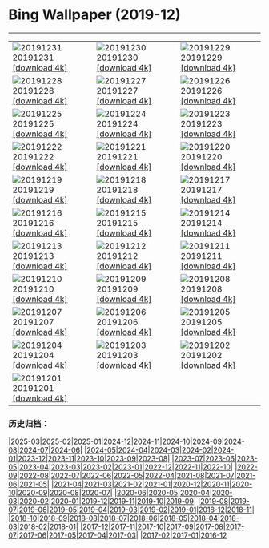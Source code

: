 # Bing Wallpaper (2019-12)
**************

<table><tr><td><img class="wallpaper" src="https://www.bing.com/th?id=OHR.NYEBacknang_EN-US4252840326_1920x1080.jpg" alt="20191231"> 20191231 <a href="https://www.bing.com/th?id=OHR.NYEBacknang_EN-US4252840326_UHD.jpg">[download 4k]</a></td><td><img class="wallpaper" src="https://www.bing.com/th?id=OHR.SkyIslands_EN-US4150149691_1920x1080.jpg" alt="20191230"> 20191230 <a href="https://www.bing.com/th?id=OHR.SkyIslands_EN-US4150149691_UHD.jpg">[download 4k]</a></td><td><img class="wallpaper" src="https://www.bing.com/th?id=OHR.InnsbruckSkiJump_EN-US4058119779_1920x1080.jpg" alt="20191229"> 20191229 <a href="https://www.bing.com/th?id=OHR.InnsbruckSkiJump_EN-US4058119779_UHD.jpg">[download 4k]</a></td></tr><tr><td><img class="wallpaper" src="https://www.bing.com/th?id=OHR.TrumpeterWinter_EN-US3945298100_1920x1080.jpg" alt="20191228"> 20191228 <a href="https://www.bing.com/th?id=OHR.TrumpeterWinter_EN-US3945298100_UHD.jpg">[download 4k]</a></td><td><img class="wallpaper" src="https://www.bing.com/th?id=OHR.KinderdijkSkating_EN-US3881873172_1920x1080.jpg" alt="20191227"> 20191227 <a href="https://www.bing.com/th?id=OHR.KinderdijkSkating_EN-US3881873172_UHD.jpg">[download 4k]</a></td><td><img class="wallpaper" src="https://www.bing.com/th?id=OHR.SloveniaAlps_EN-US3700970842_1920x1080.jpg" alt="20191226"> 20191226 <a href="https://www.bing.com/th?id=OHR.SloveniaAlps_EN-US3700970842_UHD.jpg">[download 4k]</a></td></tr><tr><td><img class="wallpaper" src="https://www.bing.com/th?id=OHR.WarsawXmas_EN-US3496666406_1920x1080.jpg" alt="20191225"> 20191225 <a href="https://www.bing.com/th?id=OHR.WarsawXmas_EN-US3496666406_UHD.jpg">[download 4k]</a></td><td><img class="wallpaper" src="https://www.bing.com/th?id=OHR.ReindeerNorway_EN-US3428455299_1920x1080.jpg" alt="20191224"> 20191224 <a href="https://www.bing.com/th?id=OHR.ReindeerNorway_EN-US3428455299_UHD.jpg">[download 4k]</a></td><td><img class="wallpaper" src="https://www.bing.com/th?id=OHR.AiringGrievances_EN-US3147113419_1920x1080.jpg" alt="20191223"> 20191223 <a href="https://www.bing.com/th?id=OHR.AiringGrievances_EN-US3147113419_UHD.jpg">[download 4k]</a></td></tr><tr><td><img class="wallpaper" src="https://www.bing.com/th?id=OHR.RealSnowflake_EN-US6372537242_1920x1080.jpg" alt="20191222"> 20191222 <a href="https://www.bing.com/th?id=OHR.RealSnowflake_EN-US6372537242_UHD.jpg">[download 4k]</a></td><td><img class="wallpaper" src="https://www.bing.com/th?id=OHR.SeventeenSolstice_EN-US6457012478_1920x1080.jpg" alt="20191221"> 20191221 <a href="https://www.bing.com/th?id=OHR.SeventeenSolstice_EN-US6457012478_UHD.jpg">[download 4k]</a></td><td><img class="wallpaper" src="https://www.bing.com/th?id=OHR.MauiEucalyptus_EN-US2882025617_1920x1080.jpg" alt="20191220"> 20191220 <a href="https://www.bing.com/th?id=OHR.MauiEucalyptus_EN-US2882025617_UHD.jpg">[download 4k]</a></td></tr><tr><td><img class="wallpaper" src="https://www.bing.com/th?id=OHR.ValleyForge_EN-US6699070514_1920x1080.jpg" alt="20191219"> 20191219 <a href="https://www.bing.com/th?id=OHR.ValleyForge_EN-US6699070514_UHD.jpg">[download 4k]</a></td><td><img class="wallpaper" src="https://www.bing.com/th?id=OHR.HallXmasMarket_EN-US6144707685_1920x1080.jpg" alt="20191218"> 20191218 <a href="https://www.bing.com/th?id=OHR.HallXmasMarket_EN-US6144707685_UHD.jpg">[download 4k]</a></td><td><img class="wallpaper" src="https://www.bing.com/th?id=OHR.TempleofSaturn_EN-US5979918994_1920x1080.jpg" alt="20191217"> 20191217 <a href="https://www.bing.com/th?id=OHR.TempleofSaturn_EN-US5979918994_UHD.jpg">[download 4k]</a></td></tr><tr><td><img class="wallpaper" src="https://www.bing.com/th?id=OHR.ReconciliationDay_EN-US5902940589_1920x1080.jpg" alt="20191216"> 20191216 <a href="https://www.bing.com/th?id=OHR.ReconciliationDay_EN-US5902940589_UHD.jpg">[download 4k]</a></td><td><img class="wallpaper" src="https://www.bing.com/th?id=OHR.NutsWeekend_EN-US5701415684_1920x1080.jpg" alt="20191215"> 20191215 <a href="https://www.bing.com/th?id=OHR.NutsWeekend_EN-US5701415684_UHD.jpg">[download 4k]</a></td><td><img class="wallpaper" src="https://www.bing.com/th?id=OHR.SpruceGrouse_EN-US5594866236_1920x1080.jpg" alt="20191214"> 20191214 <a href="https://www.bing.com/th?id=OHR.SpruceGrouse_EN-US5594866236_UHD.jpg">[download 4k]</a></td></tr><tr><td><img class="wallpaper" src="https://www.bing.com/th?id=OHR.LandwasserViaduct_EN-US5486246776_1920x1080.jpg" alt="20191213"> 20191213 <a href="https://www.bing.com/th?id=OHR.LandwasserViaduct_EN-US5486246776_UHD.jpg">[download 4k]</a></td><td><img class="wallpaper" src="https://www.bing.com/th?id=OHR.SheepCoteClod_EN-US5370350068_1920x1080.jpg" alt="20191212"> 20191212 <a href="https://www.bing.com/th?id=OHR.SheepCoteClod_EN-US5370350068_UHD.jpg">[download 4k]</a></td><td><img class="wallpaper" src="https://www.bing.com/th?id=OHR.TengbocheMonastery_EN-US0767970759_1920x1080.jpg" alt="20191211"> 20191211 <a href="https://www.bing.com/th?id=OHR.TengbocheMonastery_EN-US0767970759_UHD.jpg">[download 4k]</a></td></tr><tr><td><img class="wallpaper" src="https://www.bing.com/th?id=OHR.GoldenHall_EN-US0236867066_1920x1080.jpg" alt="20191210"> 20191210 <a href="https://www.bing.com/th?id=OHR.GoldenHall_EN-US0236867066_UHD.jpg">[download 4k]</a></td><td><img class="wallpaper" src="https://www.bing.com/th?id=OHR.BlueChip_EN-US9896595975_1920x1080.jpg" alt="20191209"> 20191209 <a href="https://www.bing.com/th?id=OHR.BlueChip_EN-US9896595975_UHD.jpg">[download 4k]</a></td><td><img class="wallpaper" src="https://www.bing.com/th?id=OHR.PurpleWeekend_EN-US9729941585_1920x1080.jpg" alt="20191208"> 20191208 <a href="https://www.bing.com/th?id=OHR.PurpleWeekend_EN-US9729941585_UHD.jpg">[download 4k]</a></td></tr><tr><td><img class="wallpaper" src="https://www.bing.com/th?id=OHR.FlagAboveArizona_EN-US9636197389_1920x1080.jpg" alt="20191207"> 20191207 <a href="https://www.bing.com/th?id=OHR.FlagAboveArizona_EN-US9636197389_UHD.jpg">[download 4k]</a></td><td><img class="wallpaper" src="https://www.bing.com/th?id=OHR.AmericasPlayground_EN-US9140833973_1920x1080.jpg" alt="20191206"> 20191206 <a href="https://www.bing.com/th?id=OHR.AmericasPlayground_EN-US9140833973_UHD.jpg">[download 4k]</a></td><td><img class="wallpaper" src="https://www.bing.com/th?id=OHR.CanadaTreeFarm_EN-US0267582990_1920x1080.jpg" alt="20191205"> 20191205 <a href="https://www.bing.com/th?id=OHR.CanadaTreeFarm_EN-US0267582990_UHD.jpg">[download 4k]</a></td></tr><tr><td><img class="wallpaper" src="https://www.bing.com/th?id=OHR.RhinosOxpecker_EN-US0144797285_1920x1080.jpg" alt="20191204"> 20191204 <a href="https://www.bing.com/th?id=OHR.RhinosOxpecker_EN-US0144797285_UHD.jpg">[download 4k]</a></td><td><img class="wallpaper" src="https://www.bing.com/th?id=OHR.PuffinSharing_EN-US0079609912_1920x1080.jpg" alt="20191203"> 20191203 <a href="https://www.bing.com/th?id=OHR.PuffinSharing_EN-US0079609912_UHD.jpg">[download 4k]</a></td><td><img class="wallpaper" src="https://www.bing.com/th?id=OHR.AKParksDay_EN-US9980950271_1920x1080.jpg" alt="20191202"> 20191202 <a href="https://www.bing.com/th?id=OHR.AKParksDay_EN-US9980950271_UHD.jpg">[download 4k]</a></td></tr><tr><td><img class="wallpaper" src="https://www.bing.com/th?id=OHR.HalleyVI_EN-US9882320579_1920x1080.jpg" alt="20191201"> 20191201 <a href="https://www.bing.com/th?id=OHR.HalleyVI_EN-US9882320579_UHD.jpg">[download 4k]</a></td><td></td><td></td></tr></table>

### 历史归档：

|[2025-03](/../2025-03/2025-03.md)|[2025-02](/../2025-02/2025-02.md)|[2025-01](/../2025-01/2025-01.md)|[2024-12](/../2024-12/2024-12.md)|[2024-11](/../2024-11/2024-11.md)|[2024-10](/../2024-10/2024-10.md)|[2024-09](/../2024-09/2024-09.md)|[2024-08](/../2024-08/2024-08.md)|[2024-07](/../2024-07/2024-07.md)|[2024-06](/../2024-06/2024-06.md)|
|[2024-05](/../2024-05/2024-05.md)|[2024-04](/../2024-04/2024-04.md)|[2024-03](/../2024-03/2024-03.md)|[2024-02](/../2024-02/2024-02.md)|[2024-01](/../2024-01/2024-01.md)|[2023-12](/../2023-12/2023-12.md)|[2023-11](/../2023-11/2023-11.md)|[2023-10](/../2023-10/2023-10.md)|[2023-09](/../2023-09/2023-09.md)|[2023-08](/../2023-08/2023-08.md)|
|[2023-07](/../2023-07/2023-07.md)|[2023-06](/../2023-06/2023-06.md)|[2023-05](/../2023-05/2023-05.md)|[2023-04](/../2023-04/2023-04.md)|[2023-03](/../2023-03/2023-03.md)|[2023-02](/../2023-02/2023-02.md)|[2023-01](/../2023-01/2023-01.md)|[2022-12](/../2022-12/2022-12.md)|[2022-11](/../2022-11/2022-11.md)|[2022-10](/../2022-10/2022-10.md)|
|[2022-09](/../2022-09/2022-09.md)|[2022-08](/../2022-08/2022-08.md)|[2022-07](/../2022-07/2022-07.md)|[2022-06](/../2022-06/2022-06.md)|[2022-05](/../2022-05/2022-05.md)|[2022-04](/../2022-04/2022-04.md)|[2021-08](/../2021-08/2021-08.md)|[2021-07](/../2021-07/2021-07.md)|[2021-06](/../2021-06/2021-06.md)|[2021-05](/../2021-05/2021-05.md)|
|[2021-04](/../2021-04/2021-04.md)|[2021-03](/../2021-03/2021-03.md)|[2021-02](/../2021-02/2021-02.md)|[2021-01](/../2021-01/2021-01.md)|[2020-12](/../2020-12/2020-12.md)|[2020-11](/../2020-11/2020-11.md)|[2020-10](/../2020-10/2020-10.md)|[2020-09](/../2020-09/2020-09.md)|[2020-08](/../2020-08/2020-08.md)|[2020-07](/../2020-07/2020-07.md)|
|[2020-06](/../2020-06/2020-06.md)|[2020-05](/../2020-05/2020-05.md)|[2020-04](/../2020-04/2020-04.md)|[2020-03](/../2020-03/2020-03.md)|[2020-02](/../2020-02/2020-02.md)|[2020-01](/../2020-01/2020-01.md)|[2019-12](/2019-12.md)|[2019-11](/../2019-11/2019-11.md)|[2019-10](/../2019-10/2019-10.md)|[2019-09](/../2019-09/2019-09.md)|
|[2019-08](/../2019-08/2019-08.md)|[2019-07](/../2019-07/2019-07.md)|[2019-06](/../2019-06/2019-06.md)|[2019-05](/../2019-05/2019-05.md)|[2019-04](/../2019-04/2019-04.md)|[2019-03](/../2019-03/2019-03.md)|[2019-02](/../2019-02/2019-02.md)|[2019-01](/../2019-01/2019-01.md)|[2018-12](/../2018-12/2018-12.md)|[2018-11](/../2018-11/2018-11.md)|
|[2018-10](/../2018-10/2018-10.md)|[2018-09](/../2018-09/2018-09.md)|[2018-08](/../2018-08/2018-08.md)|[2018-07](/../2018-07/2018-07.md)|[2018-06](/../2018-06/2018-06.md)|[2018-05](/../2018-05/2018-05.md)|[2018-04](/../2018-04/2018-04.md)|[2018-03](/../2018-03/2018-03.md)|[2018-02](/../2018-02/2018-02.md)|[2018-01](/../2018-01/2018-01.md)|
|[2017-12](/../2017-12/2017-12.md)|[2017-11](/../2017-11/2017-11.md)|[2017-10](/../2017-10/2017-10.md)|[2017-09](/../2017-09/2017-09.md)|[2017-08](/../2017-08/2017-08.md)|[2017-07](/../2017-07/2017-07.md)|[2017-06](/../2017-06/2017-06.md)|[2017-05](/../2017-05/2017-05.md)|[2017-04](/../2017-04/2017-04.md)|[2017-03](/../2017-03/2017-03.md)|
|[2017-02](/../2017-02/2017-02.md)|[2017-01](/../2017-01/2017-01.md)|[2016-12](/../2016-12/2016-12.md)